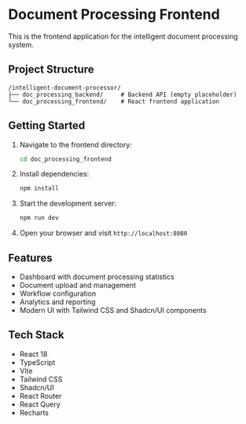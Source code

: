 
# Document Processing Frontend

This is the frontend application for the intelligent document processing system.

## Project Structure

```
/intelligent-document-processor/
├── doc_processing_backend/     # Backend API (empty placeholder)
└── doc_processing_frontend/    # React frontend application
```

## Getting Started

1. Navigate to the frontend directory:
   ```bash
   cd doc_processing_frontend
   ```

2. Install dependencies:
   ```bash
   npm install
   ```

3. Start the development server:
   ```bash
   npm run dev
   ```

4. Open your browser and visit `http://localhost:8080`

## Features

- Dashboard with document processing statistics
- Document upload and management
- Workflow configuration
- Analytics and reporting
- Modern UI with Tailwind CSS and Shadcn/UI components

## Tech Stack

- React 18
- TypeScript
- Vite
- Tailwind CSS
- Shadcn/UI
- React Router
- React Query
- Recharts
